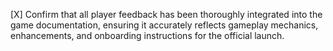 [X] Confirm that all player feedback has been thoroughly integrated into the game documentation, ensuring it accurately reflects gameplay mechanics, enhancements, and onboarding instructions for the official launch.